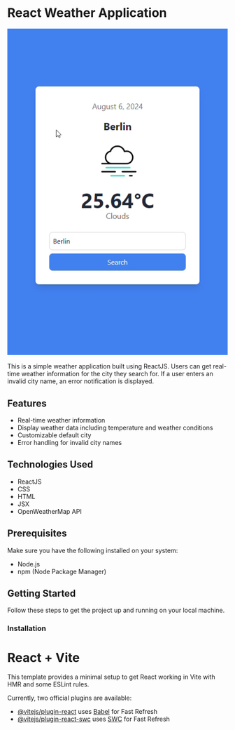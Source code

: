 # React Weather Application

![Weather Screenshot](weather.gif)

This is a simple weather application built using ReactJS. Users can get real-time weather information for the city they search for. If a user enters an invalid city name, an error notification is displayed.

## Features

- Real-time weather information
- Display weather data including temperature and weather conditions
- Customizable default city
- Error handling for invalid city names

## Technologies Used

- ReactJS
- CSS
- HTML
- JSX
- OpenWeatherMap API

## Prerequisites

Make sure you have the following installed on your system:

- Node.js
- npm (Node Package Manager)

## Getting Started

Follow these steps to get the project up and running on your local machine.

### Installation
# React + Vite

This template provides a minimal setup to get React working in Vite with HMR and some ESLint rules.

Currently, two official plugins are available:

- [@vitejs/plugin-react](https://github.com/vitejs/vite-plugin-react/blob/main/packages/plugin-react/README.md) uses [Babel](https://babeljs.io/) for Fast Refresh
- [@vitejs/plugin-react-swc](https://github.com/vitejs/vite-plugin-react-swc) uses [SWC](https://swc.rs/) for Fast Refresh
